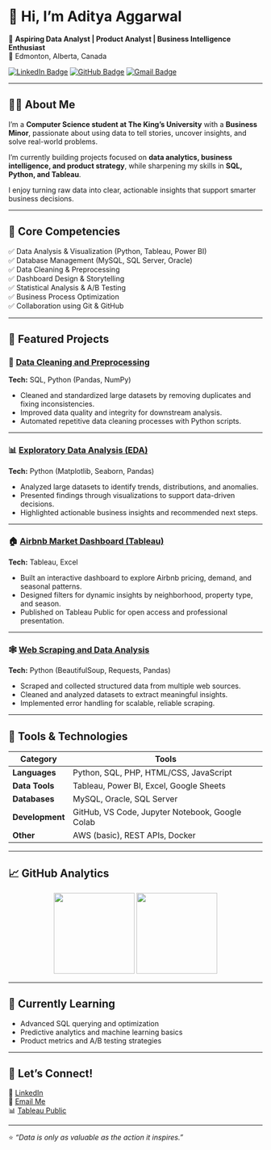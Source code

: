 # 👋 Hi, I’m Aditya Aggarwal  
🎯 **Aspiring Data Analyst | Product Analyst | Business Intelligence Enthusiast**  
📍 Edmonton, Alberta, Canada  

[![LinkedIn Badge](https://img.shields.io/badge/-AdityaAggarwal-blue?style=flat-square&logo=Linkedin&logoColor=white&link=https://www.linkedin.com/in/aditya-aggarwal-455217291/)](https://www.linkedin.com/in/aditya-aggarwal-455217291/)
[![GitHub Badge](https://img.shields.io/badge/-a--aggarwal7-black?style=flat-square&logo=github&logoColor=white&link=https://github.com/a-aggarwal7)](https://github.com/a-aggarwal7)
[![Gmail Badge](https://img.shields.io/badge/-adi.aggarwal780@gmail.com-c14438?style=flat-square&logo=Gmail&logoColor=white&link=mailto:adi.aggarwal780@gmail.com)](mailto:adi.aggarwal780@gmail.com)

---

## 👨‍💻 About Me  

I’m a **Computer Science student at The King’s University** with a **Business Minor**, passionate about using data to tell stories, uncover insights, and solve real-world problems.  

I’m currently building projects focused on **data analytics, business intelligence, and product strategy**, while sharpening my skills in **SQL, Python, and Tableau**.  

I enjoy turning raw data into clear, actionable insights that support smarter business decisions.  

---

## 🧩 Core Competencies  

✅ Data Analysis & Visualization (Python, Tableau, Power BI)  
✅ Database Management (MySQL, SQL Server, Oracle)  
✅ Data Cleaning & Preprocessing  
✅ Dashboard Design & Storytelling  
✅ Statistical Analysis & A/B Testing  
✅ Business Process Optimization  
✅ Collaboration using Git & GitHub  

---

## 🚀 Featured Projects  

### 🧹 [Data Cleaning and Preprocessing](https://github.com/a-aggarwal7/Data_cleaning_project)
**Tech:** SQL, Python (Pandas, NumPy)  
- Cleaned and standardized large datasets by removing duplicates and fixing inconsistencies.  
- Improved data quality and integrity for downstream analysis.  
- Automated repetitive data cleaning processes with Python scripts.  

---

### 📊 [Exploratory Data Analysis (EDA)](https://github.com/a-aggarwal7/Expo_data_analysis)
**Tech:** Python (Matplotlib, Seaborn, Pandas)  
- Analyzed large datasets to identify trends, distributions, and anomalies.  
- Presented findings through visualizations to support data-driven decisions.  
- Highlighted actionable business insights and recommended next steps.  

---

### 🏠 [Airbnb Market Dashboard (Tableau)](https://public.tableau.com/app/profile/aditya.aggarwal1545/viz/AirBnbFullProject_17586709899910/Dashboard1)
**Tech:** Tableau, Excel  
- Built an interactive dashboard to explore Airbnb pricing, demand, and seasonal patterns.  
- Designed filters for dynamic insights by neighborhood, property type, and season.  
- Published on Tableau Public for open access and professional presentation.  

---

### 🕸️ [Web Scraping and Data Analysis](https://github.com/a-aggarwal7/Web_scraping)
**Tech:** Python (BeautifulSoup, Requests, Pandas)  
- Scraped and collected structured data from multiple web sources.  
- Cleaned and analyzed datasets to extract meaningful insights.  
- Implemented error handling for scalable, reliable scraping.  

---

## 🧠 Tools & Technologies  

| Category | Tools |
|-----------|-------|
| **Languages** | Python, SQL, PHP, HTML/CSS, JavaScript |
| **Data Tools** | Tableau, Power BI, Excel, Google Sheets |
| **Databases** | MySQL, Oracle, SQL Server |
| **Development** | GitHub, VS Code, Jupyter Notebook, Google Colab |
| **Other** | AWS (basic), REST APIs, Docker |

---

## 📈 GitHub Analytics  

<p align="center">
  <img height="160em" src="https://github-readme-stats.vercel.app/api?username=a-aggarwal7&show_icons=true&hide_border=true&theme=radical" />
  <img height="160em" src="https://github-readme-stats.vercel.app/api/top-langs/?username=a-aggarwal7&layout=compact&hide_border=true&theme=radical" />
</p>

---

## 🌱 Currently Learning  

- Advanced SQL querying and optimization  
- Predictive analytics and machine learning basics  
- Product metrics and A/B testing strategies  

---

## 💬 Let’s Connect!  

💼 [LinkedIn](https://www.linkedin.com/in/aditya-aggarwal-455217291/)  
📧 [Email Me](mailto:adi.aggarwal780@gmail.com)  
📊 [Tableau Public](https://public.tableau.com/app/profile/aditya.aggarwal1545)  

---

⭐ *“Data is only as valuable as the action it inspires.”*  
